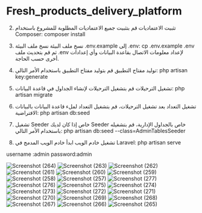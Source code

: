 # Fresh_products_delivery_platform

2. تثبيت الاعتماديات
قم بتثبيت جميع الاعتماديات المطلوبة للمشروع باستخدام Composer:
composer install

3. نسخ ملف البيئة
نسخ ملف البيئة .env.example إلى .env:
cp .env.example .env
ثم قم بتحديث ملف .env لإعداد معلومات الاتصال بقاعدة البيانات وأي إعدادات أخرى حسب الحاجة.



4. توليد مفتاح التطبيق
قم بتوليد مفتاح التطبيق باستخدام الأمر التالي:
php artisan key:generate

 5. تشغيل الترحيلات
قم بتشغيل الترحيلات لإنشاء الجداول في قاعدة البيانات:
php artisan migrate

6. تشغيل التعداد
بعد تشغيل الترحيلات، قم بتشغيل التعداد لملء قاعدة البيانات بالبيانات الافتراضية:
php artisan db:seed

7. تشغيل Seeder خاص
إذا كان لديك Seeder خاص بالجداول الإدارية، قم بتشغيله باستخدام الأمر التالي:
php artisan db:seed --class=AdminTablesSeeder


8. تشغيل خادم الويب
ابدأ خادم الويب المدمج في Laravel:
php artisan serve

username :admin
password:admin


![Screenshot (264)](https://github.com/user-attachments/assets/371250a3-6920-49ae-8f0d-e7307c298c25)
![Screenshot (263)](https://github.com/user-attachments/assets/bc37d59a-9860-4633-9568-8d4f14c696c6)
![Screenshot (262)](https://github.com/user-attachments/assets/3be4d6b3-7573-4781-8805-b7e3ae92cb28)
![Screenshot (261)](https://github.com/user-attachments/assets/faef7d79-67a1-44ca-8d59-0241f609c4df)
![Screenshot (260)](https://github.com/user-attachments/assets/55685927-6906-4757-a907-a165c149daa8)
![Screenshot (259)](https://github.com/user-attachments/assets/08d4ccfe-be35-4e23-b934-80aaadbe4a2e)
![Screenshot (258)](https://github.com/user-attachments/assets/8380c2d6-c023-44a7-b2f8-1b0d387be36d)
![Screenshot (257)](https://github.com/user-attachments/assets/c18947db-c6ce-4026-8d3e-578802448a97)
![Screenshot (277)](https://github.com/user-attachments/assets/6c776cc5-08a1-4aea-bd53-13f197bf2aed)
![Screenshot (276)](https://github.com/user-attachments/assets/d666f59f-14ef-4706-8104-cdbcc30a2e06)
![Screenshot (275)](https://github.com/user-attachments/assets/6938bd25-df19-44bc-96c0-c317077b7b01)
![Screenshot (274)](https://github.com/user-attachments/assets/d8b17c8b-b987-4170-91b9-32031ae9b5b4)
![Screenshot (273)](https://github.com/user-attachments/assets/9663072d-0365-4cb6-880c-ebd416ea3eb1)
![Screenshot (272)](https://github.com/user-attachments/assets/86a44250-c093-40ac-9757-0a44bdce75b2)
![Screenshot (271)](https://github.com/user-attachments/assets/d8d207ef-3d0f-4570-965e-3d9d48c245b3)
![Screenshot (270)](https://github.com/user-attachments/assets/cb9f471f-e63d-4794-9a15-4a89a0a3240c)
![Screenshot (269)](https://github.com/user-attachments/assets/2a31ebae-7ae9-4973-8900-7bd6f5d0a3ae)
![Screenshot (268)](https://github.com/user-attachments/assets/c7eb9ab8-6e91-4fa8-992c-29bef2a7dd35)
![Screenshot (267)](https://github.com/user-attachments/assets/e47d0372-b76c-48a5-9944-d575cba63617)
![Screenshot (266)](https://github.com/user-attachments/assets/e8391580-ac96-42c7-9d10-dce723fa0596)
![Screenshot (265)](https://github.com/user-attachments/assets/3fb8c2db-0c95-47bd-8f8f-a250a9c19680)


